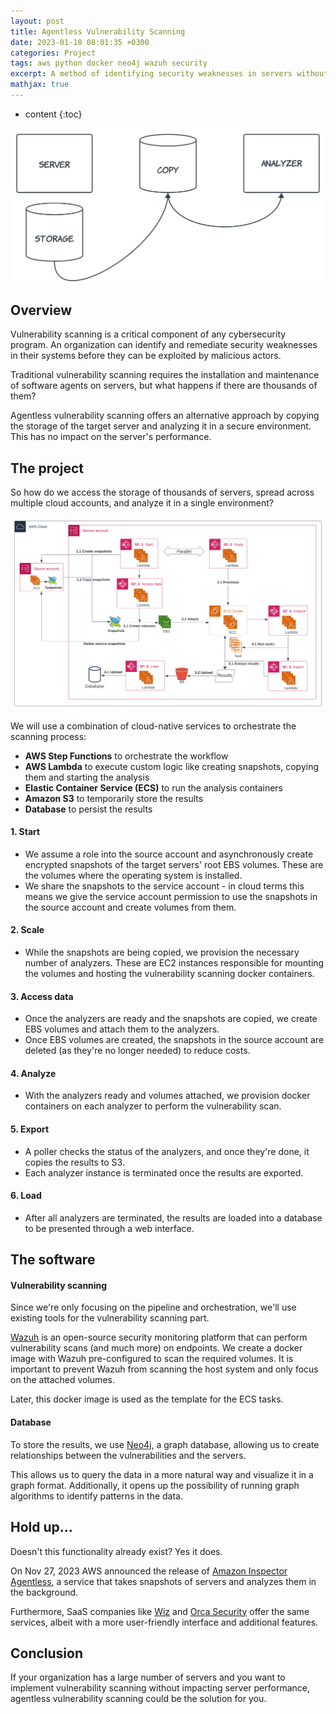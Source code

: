 ```yaml
---
layout: post
title: Agentless Vulnerability Scanning
date: 2023-01-10 08:01:35 +0300
categories: Project
tags: aws python docker neo4j wazuh security
excerpt: A method of identifying security weaknesses in servers without requiring the installation of software agents.
mathjax: true
---
```


* content
{:toc}

![](/images/ava.svg)

## Overview

Vulnerability scanning is a critical component of any cybersecurity program. An organization can identify and remediate security weaknesses in their systems before they can be exploited by malicious actors. 

Traditional vulnerability scanning requires the installation and maintenance of software agents on servers, but what happens if there are thousands of them? 

Agentless vulnerability scanning offers an alternative approach by copying the storage of the target server and analyzing it in a secure environment. This has no impact on the server's performance.

## The project

So how do we access the storage of thousands of servers, spread across multiple cloud accounts, and analyze it in a single environment?

![ava-pipeline](/images/ava-pipeline.svg)

We will use a combination of cloud-native services to orchestrate the scanning process:
* **AWS Step Functions** to orchestrate the workflow
* **AWS Lambda** to execute custom logic like creating snapshots, copying them and starting the analysis
* **Elastic Container Service (ECS)** to run the analysis containers
* **Amazon S3** to temporarily store the results
* **Database** to persist the results

#### 1. Start
- We assume a role into the source account and asynchronously create encrypted snapshots of the target servers' root EBS volumes. These are the volumes where the operating system is installed.
- We share the snapshots to the service account - in cloud terms this means we give the service account permission to use the snapshots in the source account and create volumes from them.

#### 2. Scale
- While the snapshots are being copied, we provision the necessary number of analyzers. These are EC2 instances responsible for mounting the volumes and hosting the vulnerability scanning docker containers.

#### 3. Access data
- Once the analyzers are ready and the snapshots are copied, we create EBS volumes and attach them to the analyzers.
- Once EBS volumes are created, the snapshots in the source account are deleted (as they're no longer needed) to reduce costs.

#### 4. Analyze
- With the analyzers ready and volumes attached, we provision docker containers on each analyzer to perform the vulnerability scan.

#### 5. Export
- A poller checks the status of the analyzers, and once they're done, it copies the results to S3.
- Each analyzer instance is terminated once the results are exported.

#### 6. Load
- After all analyzers are terminated, the results are loaded into a database to be presented through a web interface.

## The software

#### Vulnerability scanning
Since we're only focusing on the pipeline and orchestration, we'll use existing tools for the vulnerability scanning part. 

<a href="https://wazuh.com/" target="_blank">Wazuh</a> is an open-source security monitoring platform that can perform vulnerability scans (and much more) on endpoints.
We create a docker image with Wazuh pre-configured to scan the required volumes. It is important to prevent Wazuh from scanning the host system and only focus on the attached volumes.

Later, this docker image is used as the template for the ECS tasks.

#### Database
To store the results, we use <a href="https://neo4j.com/" target="_blank">Neo4j</a>, a graph database, allowing us to create relationships between the vulnerabilities and the servers.

This allows us to query the data in a more natural way and visualize it in a graph format. Additionally, it opens up the possibility of running graph algorithms to identify patterns in the data.


## Hold up...
Doesn't this functionality already exist? Yes it does.

On Nov 27, 2023 AWS announced the release of <a href="https://aws.amazon.com/about-aws/whats-new/2023/11/amazon-inspector-agentless-assessments-ec2-preview//" target="_blank">Amazon Inspector Agentless</a>, a service that takes snapshots of servers and analyzes them in the background.

Furthermore, SaaS companies like <a href="https://wiz.io/" target="_blank">Wiz</a> and <a href="https://orca.security/" target="_blank">Orca Security</a> offer the same services, albeit with a more user-friendly interface and additional features.

## Conclusion

If your organization has a large number of servers and you want to implement vulnerability scanning without impacting server performance, agentless vulnerability scanning could be the solution for you.

